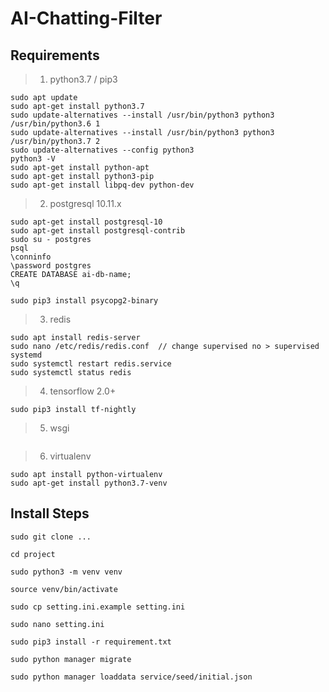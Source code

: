# AI-Chatting-Filter

## Requirements

> 1. python3.7 / pip3
```shell
sudo apt update
sudo apt-get install python3.7
sudo update-alternatives --install /usr/bin/python3 python3 /usr/bin/python3.6 1
sudo update-alternatives --install /usr/bin/python3 python3 /usr/bin/python3.7 2
sudo update-alternatives --config python3
python3 -V
sudo apt-get install python-apt
sudo apt-get install python3-pip
sudo apt-get install libpq-dev python-dev
```

> 2. postgresql 10.11.x
```shell
sudo apt-get install postgresql-10
sudo apt-get install postgresql-contrib
sudo su - postgres
psql
\conninfo
\password postgres
CREATE DATABASE ai-db-name;
\q

sudo pip3 install psycopg2-binary
```

> 3. redis
```shell
sudo apt install redis-server
sudo nano /etc/redis/redis.conf  // change supervised no > supervised systemd
sudo systemctl restart redis.service
sudo systemctl status redis
```

> 4. tensorflow 2.0+
```shell
sudo pip3 install tf-nightly

```

> 5. wsgi
```shell

```

> 6. virtualenv
```shell
sudo apt install python-virtualenv
sudo apt-get install python3.7-venv
```

## Install Steps

```shell
sudo git clone ...

cd project

sudo python3 -m venv venv

source venv/bin/activate

sudo cp setting.ini.example setting.ini

sudo nano setting.ini

sudo pip3 install -r requirement.txt

sudo python manager migrate

sudo python manager loaddata service/seed/initial.json
```